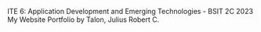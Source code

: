 ITE 6: Application Development and Emerging Technologies - BSIT 2C 2023
My Website Portfolio 
by
Talon, Julius Robert C.
